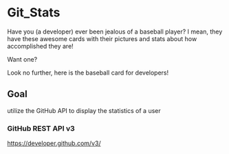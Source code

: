 # Git_Stats
Have you (a developer) ever been jealous of a baseball player? I mean, they have these awesome cards with their pictures and stats about how accomplished they are!

Want one?

Look no further, here is the baseball card for developers!


## Goal
utilize the GitHub API to display the statistics of a user

### GitHub REST API v3
https://developer.github.com/v3/
